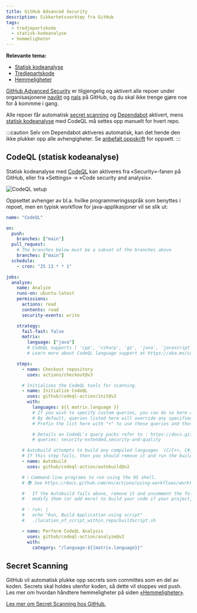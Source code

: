 ```yaml
---
title: GitHub Advanced Security
description: Sikkerhetsverktøy fra GitHub
tags:
  - tredjepartskode
  - statisk-kodeanalyse
  - hemmeligheter
---
```


**Relevante tema:**

- [Statisk kodeanalyse](../sikker-utvikling/kodeanalyse)
- [Tredjepartskode](../sikker-utvikling/tredjepartskode)
- [Hemmeligheter](/docs/sikker-utvikling/hemmeligheter)

[GitHub Advanced Security](https://docs.github.com/en/get-started/learning-about-github/about-github-advanced-security) er tilgjengelig og aktivert alle repoer under organisasjonene [navikt](https://github.com/navikt) og [nais](https://github.com/nais) på GitHub, og du skal ikke trenge gjøre noe for å kommme i gang.

Alle repoer får automatisk [secret scanning](#secret-scanning) og [Dependabot](./dependabot) aktivert, mens [statisk kodeanalyse](/docs/sikker-utvikling/kodeanalyse) med CodeQL må settes opp manuelt for hvert repo.

:::caution
Selv om Dependabot aktiveres automatisk, kan det hende den ikke plukker opp alle avhengigheter. Se [anbefalt oppskrift](./dependabot) for oppsett.
:::

## CodeQL (statisk kodeanalyse)

Statisk kodeanalyse med [CodeQL](https://github.com/github/codeql) kan aktiveres fra «Security»-fanen på GitHub, eller fra «Settings» -> «Code security and analysis».

![CodeQL setup](/img/codeql-setup.png "«Settings» -> «Code security and analysis» for å se aktivere CodeQL")

Oppsettet avhenger av bl.a. hvilke programmeringsspråk som benyttes i repoet, men en typisk workflow for java-applikasjoner vil se slik ut:

```yaml
name: "CodeQL"

on:
  push:
    branches: ["main"]
  pull_request:
    # The branches below must be a subset of the branches above
    branches: ["main"]
  schedule:
    - cron: "25 13 * * 1"

jobs:
  analyze:
    name: Analyze
    runs-on: ubuntu-latest
    permissions:
      actions: read
      contents: read
      security-events: write

    strategy:
      fail-fast: false
      matrix:
        language: ["java"]
        # CodeQL supports [ 'cpp', 'csharp', 'go', 'java', 'javascript', 'python', 'ruby' ]
        # Learn more about CodeQL language support at https://aka.ms/codeql-docs/language-support

    steps:
      - name: Checkout repository
        uses: actions/checkout@v3

      # Initializes the CodeQL tools for scanning.
      - name: Initialize CodeQL
        uses: github/codeql-action/init@v2
        with:
          languages: ${{ matrix.language }}
          # If you wish to specify custom queries, you can do so here or in a config file.
          # By default, queries listed here will override any specified in a config file.
          # Prefix the list here with "+" to use these queries and those in the config file.

          # Details on CodeQL's query packs refer to : https://docs.github.com/en/code-security/code-scanning/automatically-scanning-your-code-for-vulnerabilities-and-errors/configuring-code-scanning#using-queries-in-ql-packs
          # queries: security-extended,security-and-quality

      # Autobuild attempts to build any compiled languages  (C/C++, C#, or Java).
      # If this step fails, then you should remove it and run the build manually (see below)
      - name: Autobuild
        uses: github/codeql-action/autobuild@v2

      # ℹ️ Command-line programs to run using the OS shell.
      # 📚 See https://docs.github.com/en/actions/using-workflows/workflow-syntax-for-github-actions#jobsjob_idstepsrun

      #   If the Autobuild fails above, remove it and uncomment the following three lines.
      #   modify them (or add more) to build your code if your project, please refer to the EXAMPLE below for guidance.

      # - run: |
      #   echo "Run, Build Application using script"
      #   ./location_of_script_within_repo/buildscript.sh

      - name: Perform CodeQL Analysis
        uses: github/codeql-action/analyze@v2
        with:
          category: "/language:${{matrix.language}}"
```

## Secret Scanning

GitHub vil automatisk plukke opp secrets som committes som en del av koden. Secrets skal holdes utenfor koden, så dette vil stoppes ved push. Les mer om hvordan håndtere hemmeligheter på siden [«Hemmeligheter»](./docs/sikker-utvikling/hemmeligheter).

[Les mer om Secret Scanning hos GitHub.](https://docs.github.com/en/code-security/secret-scanning/about-secret-scanning)

